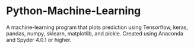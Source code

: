 # Python-Machine-Learning
A machine-learning program that plots prediction using Tensorflow, keras, pandas, numpy, sklearn, matplotlib, and pickle.
Created using Anaconda and Spyder 4.0.1 or higher. 